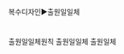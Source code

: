 <link rel="stylesheet" href="../../.res/darkmode.css">  


복수디자인▶<span class="r">출원일일체</span>  


#
출원일일체원칙
출원일일체
출원일체

